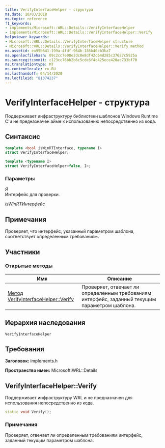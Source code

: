 ```yaml
---
title: VerifyInterfaceHelper - структура
ms.date: 10/03/2018
ms.topic: reference
f1_keywords:
- implements/Microsoft::WRL::Details::VerifyInterfaceHelper
- implements/Microsoft::WRL::Details::VerifyInterfaceHelper::Verify
helpviewer_keywords:
- Microsoft::WRL::Details::VerifyInterfaceHelper structure
- Microsoft::WRL::Details::VerifyInterfaceHelper::Verify method
ms.assetid: ea95b641-199a-4fdf-964b-186b40cb3ba7
ms.openlocfilehash: 09c2cc7e08e2dc0e8df42c64d285c37627c5925a
ms.sourcegitcommit: c123cc76bb2b6c5cde6f4c425ece420ac733bf70
ms.translationtype: MT
ms.contentlocale: ru-RU
ms.lasthandoff: 04/14/2020
ms.locfileid: "81374237"
---
```

# <a name="verifyinterfacehelper-structure"></a>VerifyInterfaceHelper - структура

Поддерживает инфраструктуру библиотеки шаблонов Windows Runtime C'и не предназначен айме к использованию непосредственно из кода.

## <a name="syntax"></a>Синтаксис

```cpp
template <bool isWinRTInterface, typename I>
struct VerifyInterfaceHelper;

template <typename I>
struct VerifyInterfaceHelper<false, I>;
```

### <a name="parameters"></a>Параметры

*Я*<br/>
Интерфейс для проверки.

*isWinRTИнтерфейс*

## <a name="remarks"></a>Примечания

Проверяет, что интерфейс, указанный параметром шаблона, соответствует определенным требованиям.

## <a name="members"></a>Участники

### <a name="public-methods"></a>Открытые методы

Имя                                            | Описание
----------------------------------------------- | ---------------------------------------------------------------------------------------------------
[Метод VerifyInterfaceHelper::Verify](#verify) | Проверяет, отвечает ли определенным требованиям интерфейс, заданный текущим параметром шаблона.

## <a name="inheritance-hierarchy"></a>Иерархия наследования

`VerifyInterfaceHelper`

## <a name="requirements"></a>Требования

**Заголовок:** implements.h

**Пространство имен:** Microsoft:WRL::Details

## <a name="verifyinterfacehelperverify"></a><a name="verify"></a>VerifyInterfaceHelper::Verify

Поддерживает инфраструктуру WRL и не предназначен для использования непосредственно из кода.

```cpp
static void Verify();
```

### <a name="remarks"></a>Примечания

Проверяет, отвечает ли определенным требованиям интерфейс, заданный текущим параметром шаблона.
